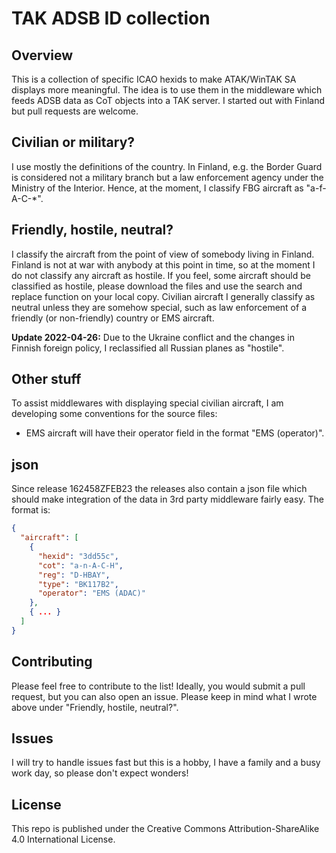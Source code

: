 # TAK ADSB ID collection
## Overview
This is a collection of specific ICAO hexids to make ATAK/WinTAK SA displays more meaningful. The idea is to use them in the middleware which feeds ADSB data as CoT objects into a TAK server.
I started out with Finland but pull requests are welcome.
## Civilian or military?
I use mostly the definitions of the country. In Finland, e.g. the Border Guard is considered not a military branch but a law enforcement agency under the Ministry of the Interior. Hence, at the moment, I classify FBG aircraft as "a-f-A-C-\*". 
## Friendly, hostile, neutral?
I classify the aircraft from the point of view of somebody living in Finland. Finland is not at war with anybody at this point in time, so at the moment I do not classify any aircraft as hostile. If you feel, some aircraft should be classified as hostile, please download the files and use the search and replace function on your local copy.
Civilian aircraft I generally classify as neutral unless they are somehow special, such as law enforcement of a friendly (or non-friendly) country or EMS aircraft.

**Update 2022-04-26:** Due to the Ukraine conflict and the changes in Finnish foreign policy, I reclassified all Russian planes as "hostile".

## Other stuff
To assist middlewares with displaying special civilian aircraft, I am developing some conventions for the source files:
- EMS aircraft will have their operator field in the format "EMS (operator)".
## json
Since release 162458ZFEB23 the releases also contain a json file which should make integration of the data in 3rd party middleware fairly easy. The format is:
```json
{
  "aircraft": [
    {
      "hexid": "3dd55c",
      "cot": "a-n-A-C-H",
      "reg": "D-HBAY",
      "type": "BK117B2",
      "operator": "EMS (ADAC)"
    },
    { ... }
  ]
}
```

## Contributing
Please feel free to contribute to the list! Ideally, you would submit a pull request, but you can also open an issue. Please keep in mind what I wrote above under "Friendly, hostile, neutral?".
## Issues
I will try to handle issues fast but this is a hobby, I have a family and a busy work day, so please don't expect wonders!
## License
This repo is published under the Creative Commons Attribution-ShareAlike 4.0 International License.
